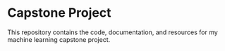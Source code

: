 # Capstone Project
This repository contains the code, documentation, and resources for my machine learning capstone project. 
